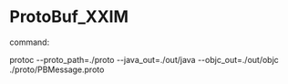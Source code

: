 # ProtoBuf_XXIM

command:

protoc --proto_path=./proto --java_out=./out/java --objc_out=./out/objc ./proto/PBMessage.proto
